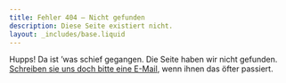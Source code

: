 ```yaml
---
title: Fehler 404 – Nicht gefunden
description: Diese Seite existiert nicht.
layout: _includes/base.liquid
---
```

Hupps! Da ist ’was schief gegangen. Die Seite haben wir nicht gefunden. <a href="mailto:andreasrudloff@fastmail.de">Schreiben sie uns doch bitte eine E-Mail</a>, wenn ihnen das öfter passiert.
